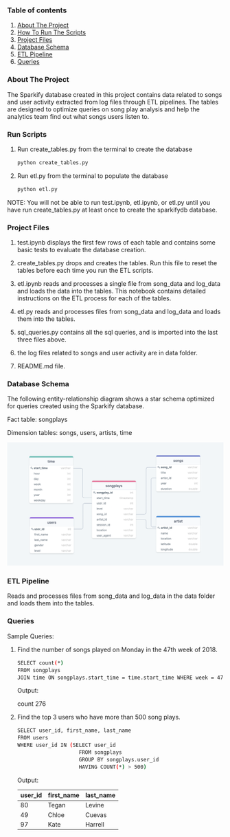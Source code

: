### Table of contents
1. [About The Project](#About_The_Project)
2. [How To Run The Scripts](#Run_Scripts)
3. [Project Files](#Project_Files)
4. [Database Schema](#Database_Schema)
5. [ETL Pipeline](#ETL_Pipeline)
6. [Queries](#Queries)







### About The Project <a name="About_The_Project"></a>

The Sparkify database created in this project contains data related to songs and user activity extracted from log files through ETL pipelines. The tables are designed to optimize queries on song play analysis and help the analytics team find out what songs users listen to.


### Run Scripts <a name="Run_Scripts"></a>

1. Run create_tables.py from the terminal to create the database
   ```sh
   python create_tables.py
   ```
  
2. Run etl.py from the terminal to populate the database
   ```sh
   python etl.py
   ```
   
NOTE: You will not be able to run test.ipynb, etl.ipynb, or etl.py until you have run create_tables.py at least once to create the sparkifydb database.


### Project Files <a name="Project_Files"></a>

1. test.ipynb displays the first few rows of each table and contains some basic tests to evaluate the database creation.

2. create_tables.py drops and creates the tables. Run this file to reset the tables before each time you run the ETL scripts.

3. etl.ipynb reads and processes a single file from song_data and log_data and loads the data into the tables. This notebook contains detailed instructions on the ETL process for each of the tables.

4. etl.py reads and processes files from song_data and log_data and loads them into the tables.

5. sql_queries.py contains all the sql queries, and is imported into the last three files above.

6. the log files related to songs and user activity are in data folder.

7. README.md file.


### Database Schema <a name="Database_Schema"></a>

The following entity-relationship diagram shows a star schema optimized for queries created using the Sparkify database. 

Fact table: songplays

Dimension tables: songs, users, artists, time

![](images/star-schema.png)


### ETL Pipeline <a name="ETL_Pipeline"></a>

Reads and processes files from song_data and log_data in the data folder and loads them into the tables.


### Queries <a name="Queries"></a>

Sample Queries:

1. Find the number of songs played on Monday in the 47th week of 2018.

   ```sh
   SELECT count(*) 
   FROM songplays 
   JOIN time ON songplays.start_time = time.start_time WHERE week = 47 AND weekday = 0 AND year = 2018
   ```
   
   Output:
   
   count
   276

2. Find the top 3 users who have more than 500 song plays.

   ```sh
   SELECT user_id, first_name, last_name 
   FROM users 
   WHERE user_id IN (SELECT user_id 
                       FROM songplays 
                       GROUP BY songplays.user_id 
                       HAVING COUNT(*) > 500)
   ```
   
   Output:
   
   |    user_id       |     first_name      | last_name    |
   |------------------|---------------------|--------------|
   | 80               | Tegan               | Levine       | 
   | 49               | Chloe               | Cuevas       | 
   | 97               | Kate                | Harrell      | 
   
